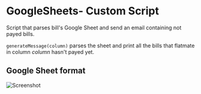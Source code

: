 # GoogleSheets- Custom Script

Script that parses bill's Google Sheet and send an email containing not payed bills.

`generateMessage(column)`  parses the sheet and print all the bills that flatmate in column *column* hasn't payed yet.  
  
  ## Google Sheet format
![Screenshot](/.png?raw=true)
